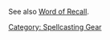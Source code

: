 See also [Word of Recall](Word_Of_Recall "wikilink").

[Category: Spellcasting Gear](Category:_Spellcasting_Gear "wikilink")
